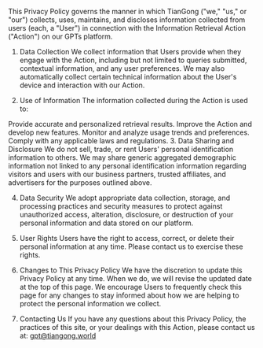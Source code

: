 This Privacy Policy governs the manner in which TianGong ("we," "us," or "our") collects, uses, maintains, and discloses information collected from users (each, a "User") in connection with the Information Retrieval Action ("Action") on our GPTs platform.

1. Data Collection
We collect information that Users provide when they engage with the Action, including but not limited to queries submitted, contextual information, and any user preferences. We may also automatically collect certain technical information about the User's device and interaction with our Action.

2. Use of Information
The information collected during the Action is used to:

Provide accurate and personalized retrieval results.
Improve the Action and develop new features.
Monitor and analyze usage trends and preferences.
Comply with any applicable laws and regulations.
3. Data Sharing and Disclosure
We do not sell, trade, or rent Users' personal identification information to others. We may share generic aggregated demographic information not linked to any personal identification information regarding visitors and users with our business partners, trusted affiliates, and advertisers for the purposes outlined above.

4. Data Security
We adopt appropriate data collection, storage, and processing practices and security measures to protect against unauthorized access, alteration, disclosure, or destruction of your personal information and data stored on our platform.

5. User Rights
Users have the right to access, correct, or delete their personal information at any time. Please contact us to exercise these rights.

6. Changes to This Privacy Policy
We have the discretion to update this Privacy Policy at any time. When we do, we will revise the updated date at the top of this page. We encourage Users to frequently check this page for any changes to stay informed about how we are helping to protect the personal information we collect.

7. Contacting Us
If you have any questions about this Privacy Policy, the practices of this site, or your dealings with this Action, please contact us at:
gpt@tiangong.world